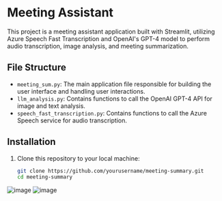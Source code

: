 # Meeting Assistant

This project is a meeting assistant application built with Streamlit, utilizing Azure Speech Fast Transcription and OpenAI's GPT-4 model to perform audio transcription, image analysis, and meeting summarization.

## File Structure

- `meeting_sum.py`: The main application file responsible for building the user interface and handling user interactions.
- `llm_analysis.py`: Contains functions to call the OpenAI GPT-4 API for image and text analysis.
- `speech_fast_transcription.py`: Contains functions to call the Azure Speech service for audio transcription.

## Installation

1. Clone this repository to your local machine:

   ```bash
   git clone https://github.com/yourusername/meeting-summary.git
   cd meeting-summary

![image](https://github.com/user-attachments/assets/07c039f3-ed76-45a6-8d86-6fbdbb1abc49)
![image](https://github.com/user-attachments/assets/6cb0ab01-c9a0-48d9-98e3-e3387b6e9efc)
